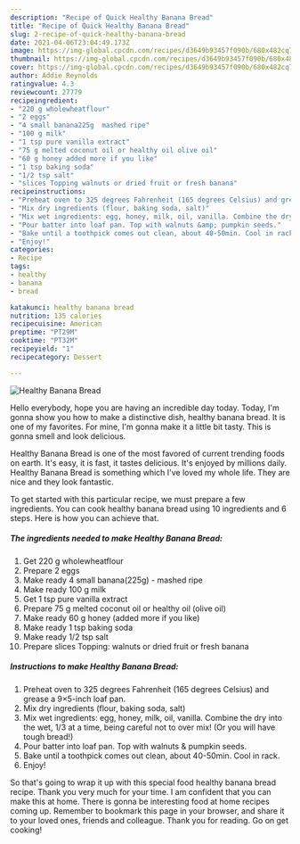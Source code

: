 ```yaml
---
description: "Recipe of Quick Healthy Banana Bread"
title: "Recipe of Quick Healthy Banana Bread"
slug: 2-recipe-of-quick-healthy-banana-bread
date: 2021-04-06T23:04:49.173Z
image: https://img-global.cpcdn.com/recipes/d3649b93457f090b/680x482cq70/healthy-banana-bread-recipe-main-photo.jpg
thumbnail: https://img-global.cpcdn.com/recipes/d3649b93457f090b/680x482cq70/healthy-banana-bread-recipe-main-photo.jpg
cover: https://img-global.cpcdn.com/recipes/d3649b93457f090b/680x482cq70/healthy-banana-bread-recipe-main-photo.jpg
author: Addie Reynolds
ratingvalue: 4.3
reviewcount: 27779
recipeingredient:
- "220 g wholewheatflour"
- "2 eggs"
- "4 small banana225g  mashed ripe"
- "100 g milk"
- "1 tsp pure vanilla extract"
- "75 g melted coconut oil or healthy oil olive oil"
- "60 g honey added more if you like"
- "1 tsp baking soda"
- "1/2 tsp salt"
- "slices Topping walnuts or dried fruit or fresh banana"
recipeinstructions:
- "Preheat oven to 325 degrees Fahrenheit (165 degrees Celsius) and grease a 9×5-inch loaf pan."
- "Mix dry ingredients (flour, baking soda, salt)"
- "Mix wet ingredients: egg, honey, milk, oil, vanilla. Combine the dry into the wet, 1/3 at a time, being careful not to over mix! (Or you will have tough bread!)"
- "Pour batter into loaf pan. Top with walnuts &amp; pumpkin seeds."
- "Bake until a toothpick comes out clean, about 40-50min. Cool in rack."
- "Enjoy!"
categories:
- Recipe
tags:
- healthy
- banana
- bread

katakunci: healthy banana bread 
nutrition: 135 calories
recipecuisine: American
preptime: "PT29M"
cooktime: "PT32M"
recipeyield: "1"
recipecategory: Dessert

---
```



![Healthy Banana Bread](https://img-global.cpcdn.com/recipes/d3649b93457f090b/680x482cq70/healthy-banana-bread-recipe-main-photo.jpg)

Hello everybody, hope you are having an incredible day today. Today, I'm gonna show you how to make a distinctive dish, healthy banana bread. It is one of my favorites. For mine, I'm gonna make it a little bit tasty. This is gonna smell and look delicious.

Healthy Banana Bread is one of the most favored of current trending foods on earth. It's easy, it is fast, it tastes delicious. It's enjoyed by millions daily. Healthy Banana Bread is something which I've loved my whole life. They are nice and they look fantastic.




To get started with this particular recipe, we must prepare a few ingredients. You can cook healthy banana bread using 10 ingredients and 6 steps. Here is how you can achieve that.

<!--inarticleads1-->

##### The ingredients needed to make Healthy Banana Bread:

1. Get 220 g wholewheatflour
1. Prepare 2 eggs
1. Make ready 4 small banana(225g) - mashed ripe
1. Make ready 100 g milk
1. Get 1 tsp pure vanilla extract
1. Prepare 75 g melted coconut oil or healthy oil (olive oil)
1. Make ready 60 g honey (added more if you like)
1. Make ready 1 tsp baking soda
1. Make ready 1/2 tsp salt
1. Prepare slices Topping: walnuts or dried fruit or fresh banana




<!--inarticleads2-->

##### Instructions to make Healthy Banana Bread:

1. Preheat oven to 325 degrees Fahrenheit (165 degrees Celsius) and grease a 9×5-inch loaf pan.
1. Mix dry ingredients (flour, baking soda, salt)
1. Mix wet ingredients: egg, honey, milk, oil, vanilla. Combine the dry into the wet, 1/3 at a time, being careful not to over mix! (Or you will have tough bread!)
1. Pour batter into loaf pan. Top with walnuts &amp; pumpkin seeds.
1. Bake until a toothpick comes out clean, about 40-50min. Cool in rack.
1. Enjoy!




So that's going to wrap it up with this special food healthy banana bread recipe. Thank you very much for your time. I am confident that you can make this at home. There is gonna be interesting food at home recipes coming up. Remember to bookmark this page in your browser, and share it to your loved ones, friends and colleague. Thank you for reading. Go on get cooking!
